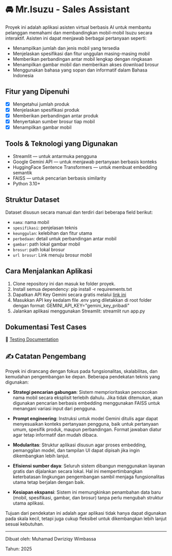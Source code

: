 # 🚘 Mr.Isuzu - Sales Assistant

Proyek ini adalah aplikasi asisten virtual berbasis AI untuk membantu pelanggan memahami dan membandingkan mobil-mobil Isuzu secara interaktif. Asisten ini dapat menjawab berbagai pertanyaan seperti:

- Menampilkan jumlah dan jenis mobil yang tersedia
- Menjelaskan spesifikasi dan fitur unggulan masing-masing mobil
- Memberikan perbandingan antar mobil lengkap dengan ringkasan
- Menampilkan gambar mobil dan memberikan akses download brosur
- Menggunakan bahasa yang sopan dan informatif dalam Bahasa Indonesia

## Fitur yang Dipenuhi
- [x] Mengetahui jumlah produk
- [x] Menjelaskan spesifikasi produk
- [x] Memberikan perbandingan antar produk
- [x] Menyertakan sumber brosur tiap mobil
- [x] Menampilkan gambar mobil

## Tools & Teknologi yang Digunakan
- Streamlit — untuk antarmuka pengguna
- Google Gemini API — untuk menjawab pertanyaan berbasis konteks
- HuggingFace Sentence Transformers — untuk membuat embedding semantik
- FAISS — untuk pencarian berbasis similarity
- Python 3.10+

## Struktur Dataset
Dataset disusun secara manual dan terdiri dari beberapa field berikut:
- `nama`: nama mobil
- `spesifikasi`: penjelasan teknis
- `keunggulan`: kelebihan dan fitur utama
- `perbedaan`: detail untuk perbandingan antar mobil
- `gambar`: path lokal gambar mobil
- `brosur`: path lokal brosur
- `url brosur`: Link menuju brosur mobil

## Cara Menjalankan Aplikasi
1. Clone repository ini dan masuk ke folder proyek.
2. Install semua dependency:
   pip install -r requirements.txt
3. Dapatkan API Key Gemini secara gratis melalui [link ini](https://aistudio.google.com/apikey)
4. Masukkan API key kedalam file .env yang diletakkan di root folder dengan format:
      GEMINI_API_KEY="gemini_key_pribadi"
6. Jalankan aplikasi menggunakan Streamlit:
   streamlit run app.py
   
## Dokumentasi Test Cases
📄 [Testing Documentation](TESTING.md)

## ✍️ Catatan Pengembang

Proyek ini dirancang dengan fokus pada fungsionalitas, skalabilitas, dan kemudahan pengembangan ke depan. Beberapa pendekatan teknis yang digunakan:

- **Strategi pencarian gabungan**: Sistem memprioritaskan pencocokan nama mobil secara eksplisit terlebih dahulu. Jika tidak ditemukan, akan digunakan pencarian berbasis embedding menggunakan FAISS untuk menangani variasi input dari pengguna.

- **Prompt engineering**: Instruksi untuk model Gemini ditulis agar dapat menyesuaikan konteks pertanyaan pengguna, baik untuk pertanyaan umum, spesifik produk, maupun perbandingan. Format jawaban diatur agar tetap informatif dan mudah dibaca.

- **Modularitas**: Struktur aplikasi disusun agar proses embedding, pemanggilan model, dan tampilan UI dapat dipisah jika ingin dikembangkan lebih lanjut.

- **Efisiensi sumber daya**: Seluruh sistem dibangun menggunakan layanan gratis dan dijalankan secara lokal. Hal ini mempertimbangkan keterbatasan lingkungan pengembangan sambil menjaga fungsionalitas utama tetap berjalan dengan baik.

- **Kesiapan ekspansi**: Sistem ini memungkinkan penambahan data baru (mobil, spesifikasi, gambar, dan brosur) tanpa perlu mengubah struktur utama aplikasi.

Tujuan dari pendekatan ini adalah agar aplikasi tidak hanya dapat digunakan pada skala kecil, tetapi juga cukup fleksibel untuk dikembangkan lebih lanjut sesuai kebutuhan.


---
Dibuat oleh: Muhamad Dwriziqy Wimbassa

Tahun: 2025
